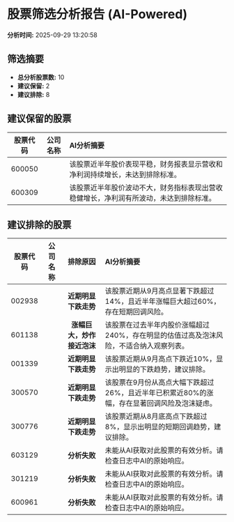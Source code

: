 # 股票筛选分析报告 (AI-Powered)

**分析时间:** 2025-09-29 13:20:58

## 筛选摘要

- **总分析股票数:** 10
- **建议保留:** 2
- **建议排除:** 8

## 建议保留的股票

| 股票代码 | 公司名称 | AI分析摘要 |
|:---:|:---:|:---|
| 600050 |  | 该股票近半年股价表现平稳，财务报表显示营收和净利润持续增长，未达到排除标准。 |
| 600309 |  | 该股票近半年股价波动不大，财务指标表现出营收稳健增长，净利润有所波动，未达到排除标准。 |

## 建议排除的股票

| 股票代码 | 公司名称 | 排除原因 | AI分析摘要 |
|:---:|:---:|:---:|:---|
| 002938 |  | **近期明显下跌走势** | 该股票近期从9月高点显著下跌超过14%，且近半年涨幅巨大超过60%，存在短期回调风险。 |
| 601138 |  | **涨幅巨大，炒作接近泡沫** | 该股票在过去半年内股价涨幅超过240%，存在明显的估值过高及泡沫风险，不适合纳入观察列表。 |
| 001339 |  | **近期明显下跌走势** | 该股票近期从9月高点下跌近10%，显示出明显的下跌趋势，建议排除。 |
| 300570 |  | **近期明显下跌走势** | 该股票在9月份从高点大幅下跌超过26%，且近半年已积累近80%的涨幅，存在显著回调风险及泡沫疑虑。 |
| 300776 |  | **近期明显下跌走势** | 该股票近期从8月底高点下跌超过8%，显示出明显的短期回调趋势，建议排除。 |
| 603129 |  | **分析失败** | 未能从AI获取对此股票的有效分析。请检查日志中AI的原始响应。 |
| 301219 |  | **分析失败** | 未能从AI获取对此股票的有效分析。请检查日志中AI的原始响应。 |
| 600961 |  | **分析失败** | 未能从AI获取对此股票的有效分析。请检查日志中AI的原始响应。 |
